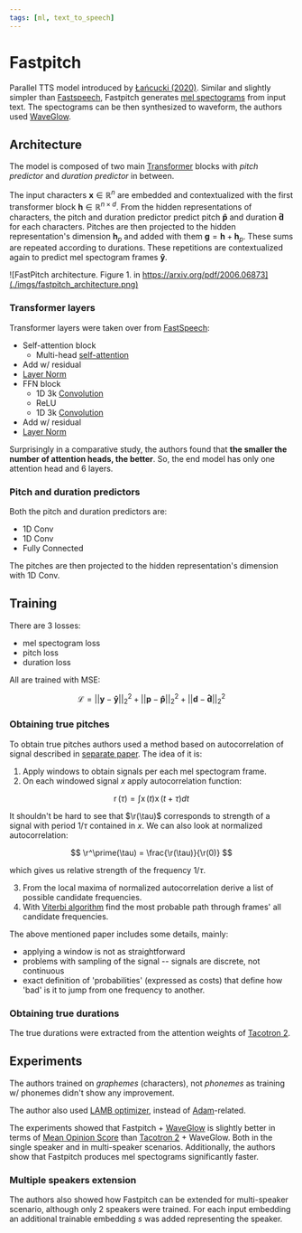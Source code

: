 ```yaml
---
tags: [ml, text_to_speech]
---
```

[pitch_extract_paper]: https://www.researchgate.net/profile/Paul-Boersma-2/publication/2326829_Accurate_Short-Term_Analysis_Of_The_Fundamental_Frequency_And_The_Harmonics-To-Noise_Ratio_Of_A_Sampled_Sound/links/0fcfd511668e1a0fb2000000/Accurate-Short-Term-Analysis-Of-The-Fundamental-Frequency-And-The-Harmonics-To-Noise-Ratio-Of-A-Sampled-Sound.pdf

# Fastpitch

Parallel TTS model introduced by [Łańcucki
(2020)](https://arxiv.org/pdf/2006.06873). Similar and slightly simpler than
[Fastspeech](./fastspeech.md), Fastpitch generates [mel
spectograms](./spectogram.md) from input
text. The spectograms can be then synthesized to waveform, the authors used
[WaveGlow](./waveglow.md).

## Architecture

The model is composed of two main [Transformer](./transformer.md) blocks with
*pitch predictor* and *duration predictor* in between.

The input characters $\mathbf{x} \in \mathbb{R}^{n}$ are embedded and
contextualized with the first transformer block $\mathbf{h} \in \mathbb{R}^{n
\times d}$. From the hidden representations of characters, the pitch and duration
predictor predict pitch $\mathbf{\hat{p}}$ and duration $\mathbf{\hat{d}}$ for
each characters. Pitches are then projected to the hidden representation's
dimension $\mathbf{h}_{p}$ and added with them $\mathbf{g} = \mathbf{h} +
\mathbf{h}_{p}$. These sums are repeated according to durations. These
repetitions are contextualized again to predict mel spectogram frames
$\mathbf{\hat{y}}$.

![FastPitch architecture. Figure 1. in
https://arxiv.org/pdf/2006.06873](./imgs/fastpitch_architecture.png)

### Transformer layers

Transformer layers were taken over from [FastSpeech](./fastspeech.md):

- Self-attention block
    - Multi-head [self-attention](./transformer_self_attention.md)
- Add w/ residual
- [Layer Norm](./layer_normalization.md)
- FFN block
    - 1D 3k [Convolution](./convolution.md)
    - ReLU
    - 1D 3k [Convolution](./convolution.md)
- Add w/ residual
- [Layer Norm](./layer_normalization.md)

Surprisingly in a comparative study, the authors found that **the smaller the
number of attention heads, the better**. So, the end model has only one
attention head and 6 layers.

### Pitch and duration predictors

Both the pitch and duration predictors are:

- 1D Conv
- 1D Conv
- Fully Connected

The pitches are then projected to the hidden representation's dimension with 1D
Conv.

## Training

There are 3 losses:
- mel spectogram loss
- pitch loss
- duration loss

All are trained with MSE:

$$
\mathcal{L} =
  ||\mathbf{y} - \mathbf{\hat{y}}||^2_2 +
  ||\mathbf{p} - \mathbf{\hat{p}}||^2_2 +
  ||\mathbf{d} - \mathbf{\hat{d}}||^2_2
$$

### Obtaining true pitches

To obtain true pitches authors used a method based on autocorrelation of signal
described in [separate paper][pitch_extract_paper]. The idea of it is:

1. Apply windows to obtain signals per each mel spectogram frame.
2. On each windowed signal $x$ apply autocorrelation function:

$$
\DeclareMathOperator{\r}{r}
\DeclareMathOperator{\x}{x}
\r(\tau) = \int \x(t) \x(t + \tau) dt
$$

It shouldn't be hard to see that $\r(\tau)$ corresponds to strength of a signal
with period $1/\tau$ contained in $x$. We can also look at normalized
autocorrelation:

$$
\r^\prime(\tau) = \frac{\r(\tau)}{\r(0)}
$$

which gives us relative strength of the frequency $1/\tau$.

3. From the local maxima of normalized autocorrelation derive a list of possible
   candidate frequencies.
4. With [Viterbi algorithm](./viterbi_algorithm.md) find the most probable path
   through frames' all candidate frequencies.

The above mentioned paper includes some details, mainly:
- applying a window is not as straightforward
- problems with sampling of the signal -- signals are discrete, not continuous
- exact definition of 'probabilities' (expressed as costs) that define how 'bad'
  is it to jump from one frequency to another.

### Obtaining true durations

The true durations were extracted from the attention weights of [Tacotron
2](./tacotron_2.md).


## Experiments

The authors trained on *graphemes* (characters), not *phonemes* as training w/
phonemes didn't show any improvement.

The author also used [LAMB optimizer](./lamb_optimizer.md), instead of
[Adam](./adam.md)-related.

The experiments showed that Fastpitch + [WaveGlow](./waveglow.md) is slightly
better in terms of [Mean Opinion Score](./beginners_guide_to_tts.md) than
[Tacotron 2](./tacotron_2.md) + WaveGlow. Both in the single speaker and in
multi-speaker scenarios. Additionally, the authors show that Fastpitch produces
mel spectograms significantly faster.

### Multiple speakers extension

The authors also showed how Fastpitch can be extended for multi-speaker
scenario, although only 2 speakers were trained. For each input embedding an
additional trainable embedding $s$ was added representing the speaker.
